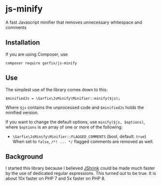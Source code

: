 # js-minify

A fast Javascript minifier that removes unnecessary whitespace and comments

## Installation

If you are using Composer, use

    composer require garfix/js-minify

## Use

The simplest use of the library comes down to this:

    $minifiedJs = \Garfix\JsMinify\Minifier::minify($js);

Where `$js` contains the unprocessed code and `$minifiedJs` holds the minified version.

If you want to change the default options, use `minify($js, $options)`, where `$options` is an array of one or more of the following:

* `\Garfix\JsMinify\Minifier::FLAGGED_COMMENTS` (bool, default: `true`) When set to `false`, `/*! ... */` flagged comments are removed as well.

## Background

I started this library because I believed [JShrink](https://github.com/tedious/JShrink) could be made much faster by the use of dedicated regular expressions. This turned out to be true. It is about 10x faster on PHP 7 and 5x faster on PHP 8.
